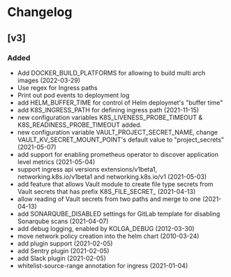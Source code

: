 # Changelog

## [v3]
### Added
- Add DOCKER_BUILD_PLATFORMS for allowing to build multi arch images (2022-03-29)
- Use regex for Ingress paths
- Print out pod events to deployment log
- add HELM_BUFFER_TIME for control of Helm deploymet's "buffer time"
- add K8S_INGRESS_PATH for defining ingress path (2021-11-15)
- new configuration variables K8S_LIVENESS_PROBE_TIMEOUT & K8S_READINESS_PROBE_TIMEOUT added.
- new configuration variable VAULT_PROJECT_SECRET_NAME, change VAULT_KV_SECRET_MOUNT_POINT's default value to "project_secrets" (2021-05-07)
- add support for enabling prometheus operator to discover application level metrics (2021-05-04)
- support ingress api versions extensions/v1beta1, networking.k8s.io/v1beta1 and networking.k8s.io/v1 (2021-05-03)
- add feature that allows Vault module to create file type secrets from Vault secrets that has prefix K8S_FILE_SECRET_ (2021-04-13)
- allow reading of Vault secrets from two paths and merge to one (2021-04-13)
- add SONARQUBE_DISABLED settings for GitLab template for disabling Sonarqube scans (2021-04-07)
- add debug logging, enabled by KOLGA_DEBUG (2012-03-30)
- move network policy creation into the helm chart (2010-03-24)
- add plugin support (2021-02-05)
- add Sentry plugin (2021-02-05)
- add Slack plugin (2021-02-05)
- whitelist-source-range annotation for ingress (2021-01-04)
